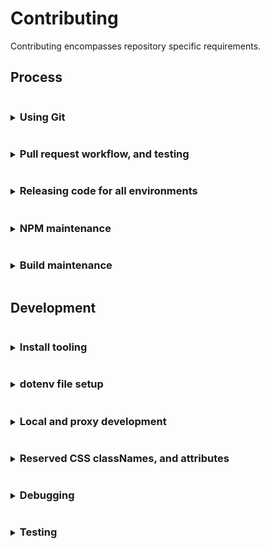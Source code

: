 # Contributing
Contributing encompasses repository specific requirements.

## Process
<details>
<summary><h3 style="display: inline-block">Using Git</h3></summary>

Curiosity makes use of
- GitHub's fork and pull workflow.
- A linear commit process and rebasing. GitHub merge commits, and squashing are discouraged in favor of smaller independent commits

> Working directly on the main repository is highly discouraged. Continuous Integration is dependent on branch structure.

#### Main repository branches and continuous integration
Curiosity makes use of the branches `dev`, `main`.
- `dev` branch is a representation of development and `stage-beta`.
   - When a branch push happens the `dev` branch is automatically deployed for `https://console.stage.redhat.com/preview`
- `main` branch is a representation of 3 environments `stage-stable`, `prod-beta`, and `prod-stable`.
   - When a branch push happens the `main` branch is automatically deployed for `https://console.stage.redhat.com/`
   - When a release candidate tag is created for the latest commit in `main` branch it will automatically be deployed for `https://console.redhat.com/preview`
   - When the latest commit message uses the form `chore(release): [version number]` and a release tag with the same release version is created in `main` branch it will automatically be deployed for `https://console.redhat.com/`

#### Branch syncing
Linear commit history for Curiosity makes syncing concise
- `dev` is always rebased from `main`
   - typically after a release
   - or in prep for a fast-forward of `main`
- `main` is fast-forwarded from `dev`
   - typically when commits are prepared for release

</details>

<details>
<summary><h3 style="display: inline-block">Pull request workflow, and testing</h3></summary>

All development work should be handled through GitHub's fork and pull workflow.

#### Setting up a pull request
Development pull requests (PRs) should be opened against the `dev` branch. PRs directly to `main` are discouraged since branch structure
represents environment. However, exceptions are allowed, as long those updates are also rebased against the `dev` branch, for...
- bug fixes
- build updates

> If your pull request work contains any of the following warning signs 
>  - out of sync commits (is not rebased against the `dev` branch)
>  - poorly structured commits and messages
>  - any one commit relies on other commits to work at all, in the same pull request
>  - dramatic file restructures that attempt complex behavior
>  - missing, relaxed, or removed unit tests
>  - dramatic unit test snapshot updates
>  - affects any file not directly associated with the associated issue being resolved
>  - affects "many" files
>
> You will be encouraged to restructure your commits to help in review.

#### Pull request commits, messaging

Your pull request should contain Git commit messaging that follows the use of [conventional commit types](https://www.conventionalcommits.org/)
to provide consistent history and help generate [CHANGELOG.md](./CHANGELOG.md) updates.

Commit messages follow three basic guidelines
- No more than `65` characters for the first line
- If your pull request has more than a single commit you should include the pull request number in your message using the below format. This additional copy is not counted towards the `65` character limit.
  ```
  [message] (#1234)
  ```
  
  You can also include the pull request number on a single commit, but
  GitHub will automatically apply the pull request number when the
  `squash` button is used on a pull request.

- Commit message formats follow the structure
  ```
  <type>(<scope>): <issue number><description>
  ```
  Where
  - Type = the type of work the commit resolves.
     - Basic types include `feat` (feature), `fix`, `chore`, `build`.
     - See [conventional commit types](https://www.conventionalcommits.org/) for additional types.
  - Scope = the area of code affected.
     - Can be a directory or filenames
     - Does not have to encompass all file names affected
  - Issue number = the Jira issue number
     - Currently, the prefix `sw-[issue number]` represents `SWATCH-[issue number]`
  - Description = what the commit work encompasses

  Example
  ```
  feat(config): sw-123 rhel, activate instance inventory
  ```
> Not all commits need an issue number. But it is encouraged you attempt to associate
> a commit with an issue for tracking. In a scenario where no issue is available
> exceptions are made for `fix`, `chore`, and `build`.

#### Pull request test failures
Creating a pull request activates the following checks through GitHub actions.
- Commit message linting, see [commit_lint.yml](./.github/workflows/commit_lint.yml)
- Code documentation linting, see [documentation_lint.yml](./.github/workflows/documentation_lint.yml)
- Pull request code linting, unit tests and repo-level integration tests, see [pull_request.yml](./.github/workflows/pull_request.yml)
- Jenkins integration testing. Currently, Jenkins re-runs the same tests being used in [pull_request.yml](./.github/workflows/pull_request.yml)

For additional information on failures for
- Commit messages, see [Pull request commits, messaging](#pull-request-commits-messaging)
- Code documentation, see [Updating code documentation]()
- Pull request code, see [Updating unit tests during development]()
- Jenkins integration can be ignored until it actively runs integration testing.

> You can always attempt to restart Jenkins testing by placing a pull request comment
> with the copy `/retest`.

> To resolve failures for any GitHub actions make sure you first review the results of the test by
clicking the `checks` tab on the related pull request.

> Caching for GitHub actions and NPM packages is active. This caching allows subsequent pull request
> updates to avoid reinstalling yarn dependencies. 
> 
> Occasionally test failures can occur after recent NPM package updates either in the pull request
> itself or in a prior commit to the pull request. The most common reason for this failure presents when
> a NPM package has changed its support for different versions of NodeJS and those packages are updated
> in the `dev` branch. 
> 
> If test failures are happening shortly after a NPM package update you may need to clear the
> GitHub actions cache and restart the related tests.

</details>

<details>
<summary><h3 style="display: inline-block">Releasing code for all environments</h3></summary>

Curiosity releases code to the following environments
   - stage preview
   - stage stable
   - production preview
   - production stable

> After pushing code, or tagging, a repository hook notifies continuous integration and starts the process of
> environment updates.

#### Release for stage preview
Merging code into stage preview is simplistic
1. merge a pull request into `dev`
   ```
   pull-request -> dev -> stage preview
   ```

#### Release for stage stable
To merge code into stage stable
1. open a pull request from `dev` to `main` and merge using the `rebase` button.
   ```
   dev -> pull-request -> main -> stage stable
   ```

#### Release for production preview
To merge code into production preview
1. tag the most recent commit on `main` as a release candidate using the format `v[x].[x].[x]-rc.[x]`
   ```
   main -> release candidate tag -> production preview
   ```
   > `rc.0` zero index is a typical starting point for release candidates

#### Release for production stable
To merge code into production stable a maintainer must run the release commit process locally.

   ```
   local main repo, main branch -> release commit -> origin main -> tag -> production stable
   ```

1. clone the main repository, within the repo confirm you're on the `main` branch and **SYNCED** with `origin` `main`
1. run
   1. `$ git checkout main`
   1. `$ yarn`
   1. `$ yarn release --dry-run` to confirm the release output version and commits.
   1. `$ yarn release` to generate the commit and file changes.
      
      >If the version recommended should be different you can run the command with an override version following a semver format
      >  ```
      >  $ yarn release --override X.X.X
      >  ``` 
1. Confirm you now have a release commit with the format `chore(release): X.X.X` and there are updates to
   - [`package.json`](./package.json)
   - [`CHANGELOG.md`](./CHANGELOG.md)

   If there are issues with the file updates you can correct them and squish any fixes into the `chore(release): X.X.X` commit
1. Push the **SINGLE** commit to `origin` `main`
1. Using the [Curiosity GitHub releases interface](https://github.com/RedHatInsights/curiosity-frontend/releases)
   1. Draft a new release from `main` confirming you are aligned with the `chore(release): X.X.X` commit hash
   1. Create the new tag using the **SAME** semver version created by the release commit but add a `v` prefix to it, i.e. `vX.X.X`, for consistency.
   
   > To avoid issues with inconsistent Git tagging use it is recommended you use the GitHub releases interface.

</details>

<details>
<summary><h3 style="display: inline-block">NPM maintenance</h3></summary>

#### Cycle for updating NPMs
Our schedule for updating NPMs
- dependabot running once a week on low level packages that require only testing confirmation
- 1x a month: running our aggregated dependency update script for all low level packages that require only testing confirmation
   - `$ yarn build:deps`
- 1x a month: running updates on NPMs that require additional visual confirmation, this includes...
   - dependency-name: "@patternfly/*"
   - dependency-name: "@redhat-cloud-services/frontend*"
   - dependency-name: "*i18next*"
   - dependency-name: "victory*"
   - dependency-name: "react-router*"

#### Process for updating NPMs
To update packages in bulk there are 2 pre-defined paths, "basic" and "core".

> It is **highly discouraged** that you rely on updating the `yarn.lock` file only. This creates long-term issues when NPM references in `package.json` potentially require specific
> dependencies, or have built around specific package functionality that could be inadvertently altered by updating a dependencies' dependency.

##### Basic NPM updates

1. Clone the repository locally, or bring your fork up-to-date with the development branch. [Make sure development tooling is installed](#install-tooling). 
1. Open a terminal instance in the repository context and run
    ```
    $ yarn build:deps
    ```
   This will cycle through ALL basic NPM dependencies, running both unit tests, build and local integration checks. If
   any errors are throw the package update is skipped.
1. After the updates have completed **YOU MUST VISUALLY CONFIRM** the updates were successful by running both local development start scripts.
   - Visually confirm that local development still functions and can be navigated with... 
      ```
      $ yarn start
      ```
   - Visually confirm that proxy development still functions and can be navigated with...
      1. Start VPN, and make sure Docker/Podman is running.
      1. Run
         ```
         $ yarn start:proxy
         ```
      > Proxy run is reserved for internal uses, if you do not have access you can skip this part of the process and provide a reviewer note in your pull request 
1. After you've confirmed everything is functioning correctly, check and commit the related changes to `package.json` and `yarn.lock`, then open a pull request towards the development branch.
> If any part of the "basic path" process fails you'll need to figure out which NPM is the offender and remove it from the update. OR resolve to fix the issue
> since future updates will be affected by skipping potentially any package update.
> A `dependency-update-log.txt" file is generated in the root of the repository after each run of `$ yarn build:deps` this should contain a listing of the skipped packages.

##### Core NPM updates
1. Clone the repository locally, or bring your fork up-to-date with the development branch. [Make sure development tooling is installed](#install-tooling). 
1. Open a terminal instance in the repository context and run
    ```
    $ yarn build:deps-core
    ```
   This will cycle through ALL core NPM dependencies, running both unit tests, build and local integration checks. If
   any errors are throw the package update is skipped.
1. After the updates have completed **YOU MUST VISUALLY CONFIRM** the updates were successful by running both local development start scripts.
   - Visually confirm that local development still functions and can be navigated with... 
      ```
      $ yarn start
      ```
   - Visually confirm that proxy development still functions and can be navigated with...
      1. Start VPN, and make sure Docker/Podman is running.
      1. Run
         ```
         $ yarn start:proxy
         ```
      > Proxy run is reserved for internal uses, if you do not have access you can skip this part of the process and provide a reviewer note in your pull request
1. After you've confirmed everything is functioning correctly, check and commit the related changes to `package.json` and `yarn.lock`, then open a pull request towards the development branch.
> If any part of the "core path" process fails you'll need to figure out which NPM is the offender and remove it from the update. OR resolve to fix the issue
> since future updates will be affected by skipping potentially any package update.
> A `dependency-update-log.txt" file is generated in the root of the repository after each run of `$ yarn build:deps-core` this should contain a listing of the skipped packages.

##### Manual NPM updates
This is the slowest part of package updates. If any packages are skipped during the "basic" and "core" automation runs. Those packages will need to be updated manually.
1. Clone the repository locally, or bring your fork up-to-date with the development branch. [Make sure development tooling is installed](#install-tooling).
1. Remove/delete the `node_modules` directory (there may be differences between branches that create package alterations) 
1. Run
   ```
   $ yarn
   ```
   To re-install the baseline packages.
1. Start working your way down the list of `dependencies` and `devDependencies` in [`package.json`](./package.json). It is normal to start on the `dev-dependencies` since the related NPMs support build process. Build process updates at more consistent interval without breaking the application.
   > Some text editors fill in the next available NPM package version when you go to modify the package version. If this isn't available you can always use [NPM directly](https://www.npmjs.com/)... start searching =).
1. After each package version update in [`package.json`](./package.json) you'll run the follow scripts
   - `$ yarn test`, if it fails you'll need to run `$ yarn test:dev` and update the related tests
   - `$ yarn build`, if it fails you'll need to run `$ yarn test:integration-dev` and update the related tests
   - `$ yarn start`, confirm that local run is still accessible and that no design alterations have happened. Fix accordingly.
   - Make sure VPN is active, and Docker/Podman is running, then type `$ yarn start:proxy`. Confirm that proxy run is still accessible and that no design alterations have happened. Fix accordingly.
1. If the package is now working commit the change and move on to the next package.
   - If the package fails, or you want to skip the update, take the minimally easy path and remove/delete `node_modules` then rollback `yarn.lock` **BEFORE** you run the next package update.
> There are alternatives to resetting `node_modules`, we're providing the most direct path.
>
> Not updating a package is not the end-of-the-world. A package is not going to randomly break because you haven't updated to the latest version.

> Security warnings on NPM packages should be reviewed on a "per-alert basis" since **they generally do not make a distinction between build resources and what is within the applications compiled output**. Blindly following a security
> update recommendation is not always the optimal path.

</details>

<details>
<summary><h3 style="display: inline-block">Build maintenance</h3></summary>

- Webpack configuration. The build uses an extended consoledot configuration combined with NPM scripts found in [`package.json`](./package.json).
   - Webpack build files
     - [`./config`](./config)
     - [`./scripts/post.sh`](./scripts/post.sh)
     - [`./scripts/pre.sh`](./scripts/pre.sh)
- Continuous Integration. The build currently has both old, and new, continuous integration running. Continuous integration makes use of Webpack build files.
   - Ephemeral build files
      - [`./deploy`](deploy) 
   - Travis build files
      - [`./.travis.yml`](.travis.yml)
      - [`./.travis`](.travis)
- GitHub Actions
   - Action files
      - [`./.github/workflows`](.github/workflows)
   - Related script files
      - [`./.scripts/actions.commit.js`](./scripts/actions.commit.js)
      - [`./.scripts/actions.documentation.js`](./scripts/actions.documentation.js)
</details>

## Development
<details>
<summary><h3 style="display: inline-block">Install tooling</h3></summary>

Before developing you'll need to install:
 * [NodeJS and NPM](https://nodejs.org/)
 * [Docker](https://docs.docker.com/desktop/)
   * Alternatively, you can try [Podman](https://github.com/containers/podman). [Homebrew](https://brew.sh/) can be used for the install `$ brew install podman`
 * And [Yarn](https://yarnpkg.com)

#### OS support
The tooling for Curiosity is `Mac OS` centered.

While some aspects of the tooling have been expanded for Linux there may still be issues. It is encouraged that OS tooling
changes are contributed back while maintaining existing `Mac OS` functionality.

If you are unable to test additional OS support it is imperative that code reviews take place before integrating/merging build changes.

#### NodeJS and NPM
The Curiosity build attempts to align to the current NodeJS LTS version. It is possible to test future versions of NodeJS LTS. See CI Testing for more detail. 

#### Docker and Mac
Setting [Docker](https://docs.docker.com/desktop/) up on a Mac? Install the appropriate package. Confirm everything installed correctly by trying these steps.
   1. In a terminal instance run
      ```
      $ docker run hello-world
      ```

Reference the Docker documentation for additional installation help.

#### Docker and Linux
Setting Docker up on a Linux machine may include additional steps.
  * [Docker on Linux](https://docs.docker.com/desktop/install/linux-install/)

Reference the Docker documentation for additional installation help.

#### Yarn
Once you've installed NodeJS you can use NPM to perform the [Yarn](https://yarnpkg.com) install

  ```
  $ npm install yarn -g
  ``` 
</details>

<details>
<summary><h3 style="display: inline-block">dotenv file setup</h3></summary>

"dotenv" files contain shared configuration settings across the Curiosity code and build structure. These settings are imported through [helpers](./src/common/helpers.js), or through other various `process.env.[dotenv parameter names]` within the code or build.

#### Setup basic dotenv files
Before you can start any local development you need to relax permissions associated with the platform. This
affects various aspects of both `local` and `proxy` development.

1. Create a local dotenv file in the root of `curiosity-frontend` called `.env.local` and add the following contents
    ```
    REACT_APP_DEBUG_MIDDLEWARE=true
    REACT_APP_DEBUG_ORG_ADMIN=true
    REACT_APP_DEBUG_PERMISSION_APP_ONE=subscriptions:*:*
    REACT_APP_DEBUG_PERMISSION_APP_TWO=inventory:*:*
    ```
   
#### Advanced dotenv files
The dotenv files are structured to cascade each additional dotenv file settings from a root `.env` file.
```
 .env = base dotenv file settings
 .env.local = a gitignored file to allow local settings overrides
 .env -> .env.development = local run development settings that enhances the base .env settings file
 .env -> .env.proxy = local run proxy settings that enhances the base .env settings file
 .env -> .env.production = build modifications associated with all environments
 .env -> .env.production.local = a gitignored, dynamically generated build modifications associated with all environments
 .env -> .env.test = testing framework settings that enhances the base .env settings file
```

##### Current directly available _developer/debugging/test_ dotenv parameters

> Technically all dotenv parameters come across as strings when imported through `process.env`. It is important to cast them accordingly if "type" is required.

| dotenv parameter                   | definition                                                                                                                                                                     |
|------------------------------------|--------------------------------------------------------------------------------------------------------------------------------------------------------------------------------|
| DEV_PORT                           | A local proxy build modification for running against a custom port                                                                                                             |
| DEV_BRANCH                         | A local proxy build modification for running against a custom environment branch. Available options include `stage-beta`, `stage-stable`, `prod-beta`, `prod-stable`           |
| GENERATE_SOURCEMAP                 | A static boolean that disables local run source map generation only. May speed up local development re-compiles. May eventually be moved into `.env.development`.              | 
| REACT_APP_DEBUG_DEFAULT_DATETIME   | A static string associated with overriding the assumed UI/application date in the form of `YYYYMMDD`                                                                            |
| REACT_APP_DEBUG_MIDDLEWARE         | A static boolean that activates the console state debugging messages associated with Redux.                                                                                    |
| REACT_APP_DEBUG_ORG_ADMIN          | A static boolean associated with local development only that overrides the organization admin. Useful in determining UI/application behavior when permissions are missing.     |
| REACT_APP_DEBUG_PERMISSION_APP_ONE | A static string associated with local development only that overrides RBAC associated permissions. Useful in determining UI/application behavior when permissions are missing. |
| REACT_APP_DEBUG_PERMISSION_APP_TWO | A static string associated with local development only that overrides RBAC associated permissions. Useful in determining UI/application behavior when permissions are missing. |

##### Current directly available _build_ dotenv parameters

> Technically all dotenv parameters come across as strings when imported through `process.env`. It is important to cast them accordingly if "type" is required.

| dotenv parameter                                  | definition                                                                                                                                    |
|---------------------------------------------------|-----------------------------------------------------------------------------------------------------------------------------------------------|
| REACT_APP_UI_VERSION                              | A dynamically build populated package.json version reference                                                                                  |
| REACT_APP_UI_NAME                                 | A static string populated reference similar to the consoledot application name                                                                |
 | REACT_APP_UI_DISPLAY_NAME                         | A static string populated reference to the display version of the application name                                                            |
 | REACT_APP_UI_DISPLAY_CONFIG_NAME                  | A static string populated reference to the configuration version of the application name                                                      |
 | REACT_APP_UI_DISPLAY_START_NAME                   | A static string populated reference to the "sentence start" application name                                                                  |
 | REACT_APP_UI_DEPLOY_PATH_PREFIX                   | A dynamically build populated beta/preview environment path reference                                                                         |                                                               
 | REACT_APP_UI_DEPLOY_PATH_LINK_PREFIX              | A dynamically build populated beta/preview environment path reference that may or may not be equivalent to `REACT_APP_UI_DEPLOY_PATH_PREFIX`  |
 | PUBLIC_URL                                        | A dynamically prefix populated reference to where the application lives on consoledot                                                         |                                                                                                           
 | REACT_APP_UI_LINK_CONTACT_US                      | A static contact us link for populating a link reference NOT directly controlled by the application and subject to randomly changing.         |
 | REACT_APP_UI_LINK_LEARN_MORE                      | A static learn more link for populating a link reference NOT directly controlled by the application and subject to randomly changing.         |
 | REACT_APP_UI_LINK_REPORT_ACCURACY_RECOMMENDATIONS | A static mismatched content link for populating a link reference NOT directly controlled by the application and subject to randomly changing. |
 | REACT_APP_UI_DISABLED                             | A static boolean for disabling/hiding the entire UI/application                                                                               |
 | REACT_APP_UI_DISABLED_NOTIFICATIONS               | A static boolean for disabling/hiding consoledot integrated notifications/toasts                                                              |
 | REACT_APP_UI_DISABLED_TOOLBAR                     | A static boolean for disabling/hiding the UI/application product view primary toolbar                                                         |
 | REACT_APP_UI_DISABLED_TOOLBAR_GROUP_VARIANT       | A static boolean for disabling/hiding the UI/application group variant toolbar and group variant select list                                  |
 | REACT_APP_UI_DISABLED_GRAPH                       | A static boolean for disabling/hiding the UI/application graph card(s)                                                                        |
 | REACT_APP_UI_DISABLED_TABLE                       | A static boolean for disabling/hiding ALL UI/application inventory displays                                                                   |
 | REACT_APP_UI_DISABLED_TABLE_HOSTS                 | A static boolean for disabling/hiding ALL UI/application host inventory displays                                                              |
 | REACT_APP_UI_DISABLED_TABLE_INSTANCES             | A static boolean for disabling/hiding ALL UI/application instances inventory displays                                                         |
 | REACT_APP_UI_DISABLED_TABLE_SUBSCRIPTIONS         | A static boolean for disabling/hiding ALL UI/application subscription inventory displays                                                      |
 | REACT_APP_UI_LOGGER_ID                            | A static string associated with the session storage name of debugger log files                                                                |
 | REACT_APP_UI_LOGGER_FILE                          | A static string associated with the session storage file name download of debugger log files.                                                 |
 | REACT_APP_UI_WINDOW_ID                            | A static string associated with accessing browser console UI/application methods such as `$ curiosity.UI_VERSION`                             |
 | REACT_APP_AJAX_TIMEOUT                            | A static number associated with the milliseconds ALL AJAX/XHR/Fetch calls timeout.                                                            |
 | REACT_APP_AJAX_CACHE                              | A static number associated with the milliseconds ALL AJAX/XHR/Fetch calls have their response cache timeout.                                  |
 | REACT_APP_SELECTOR_CACHE                          | Currently NOT used, originally associated with the cache, similar to `REACT_APP_AJAX_CACHE` but for transformed Redux selectors.              |
 | REACT_APP_CONFIG_SERVICE_LOCALES_COOKIE           | A static string associated with the platform cookie name used to store locale information                                                     |
 | REACT_APP_CONFIG_SERVICE_LOCALES_DEFAULT_LNG      | A static string associated with the UI/application default locale language                                                                    |
 | REACT_APP_CONFIG_SERVICE_LOCALES_DEFAULT_LNG_DESC | A static string describing the UI/application default locale language                                                                         |
 | REACT_APP_CONFIG_SERVICE_LOCALES                  | A dynamically prefixed string referencing a JSON resource for available UI/application locales                                                |
 | REACT_APP_CONFIG_SERVICE_LOCALES_PATH             | A dynamically prefixed string referencing JSON resources for available UI/application locale strings                                          |
 | REACT_APP_CONFIG_SERVICE_LOCALES_EXPIRE           | A dynamically prefixed string referencing the milliseconds the UI/application locale strings/files expire                                     |
 | REACT_APP_SERVICES_RHSM_VERSION                   | A static string referencing the RHSM API spec                                                                                                 |
 | REACT_APP_SERVICES_RHSM_REPORT                    | A static string referencing the RHSM API spec                                                                                                 |
 | REACT_APP_SERVICES_RHSM_TALLY                     | A static tokenized string referencing the RHSM API spec                                                                                       |
 | REACT_APP_SERVICES_RHSM_CAPACITY                  | A static tokenized string referencing the RHSM API spec                                                                                       |
 | REACT_APP_SERVICES_RHSM_CAPACITY_DEPRECATED       | A static tokenized string referencing the RHSM API spec                                                                                       |
 | REACT_APP_SERVICES_RHSM_INVENTORY                 | A static string referencing the RHSM API spec                                                                                                 |
 | REACT_APP_SERVICES_RHSM_INVENTORY_GUESTS          | A static tokenized string referencing the RHSM API spec                                                                                       |
 | REACT_APP_SERVICES_RHSM_INVENTORY_INSTANCES       | A static string referencing the RHSM API spec                                                                                                 |
 | REACT_APP_SERVICES_RHSM_INVENTORY_SUBSCRIPTIONS   | A static string referencing the RHSM API spec                                                                                                 |
 | REACT_APP_SERVICES_RHSM_OPTIN                     | A static tokenized string referencing the RHSM API spec                                                                                       |

</details>

<details>
<summary><h3 style="display: inline-block">Local and proxy development</h3></summary>

#### Start writing code with local run
This is a non-networked local run designed to function with minimal resources and a mock API.

1. Confirm you've installed all recommended tooling
1. Confirm you've installed resources through yarn
1. Create a local dotenv file called `.env.local` in the root of Curiosity, and add the following contents
    ```
    REACT_APP_DEBUG_MIDDLEWARE=true
    REACT_APP_DEBUG_ORG_ADMIN=true
    REACT_APP_DEBUG_PERMISSION_APP_ONE=subscriptions:*:*
    REACT_APP_DEBUG_PERMISSION_APP_TWO=inventory:*:*
    ```
1. Open a couple of instances of Terminal and run...
   ```
   $ yarn start
   ```
   and, optionally,
   ```
   $ yarn test:dev
   ```
1. Make sure your browser opened around the domain `https://localhost:3000/`
1. Start developing...

#### Start writing code on proxy
This is a networked run that has the ability to proxy prod and stage with a live API.

1. Confirm you've installed all recommended tooling
1. Confirm the repository name has no blank spaces in it. If it does replace that blank with a dash or underscore, Docker has issues with unescaped parameter strings.
1. Confirm you've installed resources through yarn
1. Create a local dotenv file called `.env.local` in the root of Curiosity, and add the following contents
    ```
    REACT_APP_DEBUG_MIDDLEWARE=true
    ```
1. **Confirm you are connected to the network**
1. Make sure Docker/Podman is running
1. Open a couple of instances of Terminal and run...
    ```
    $ yarn start:proxy
    ```
    and, optionally,
    ```
    $ yarn test:dev
    ```
1. Make sure you open your browser around the domain `https://*.foo.redhat.com/`
   > You may have to scroll, but the terminal output will have some available domains for you to pick from.
1. Start developing...

</details>


<details>
<summary><h3 style="display: inline-block">Reserved CSS classNames, and attributes</h3></summary>

#### Reserved CSS classNames

The code makes use of reserved CSS class prefixes used by external resources. 
> Updating elements with these classes should be done with the knowledge "you are affecting an external resource in a potentially unanticipated way".

1. Prefix `uxui-`

   CSS classes with the prefix `uxui-` are used by external resources to identify elements for use in 3rd party tooling. Changes to the class name or element should be broadcast towards our UI/UX team members. 

#### Reserved testing attributes
This project makes use of reserved DOM attributes and string identifiers used by the testing team.
> Updating elements with these attributes, or settings, should be done with the knowledge "you are affecting" the testing team's ability to test.
> And it is recommended you coordinate with the testing team before altering these attributes, settings.

1. Attribute `data-test`

   - DOM attributes with `data-test=""` are used by the testing team as a means to identify specific DOM elements.
   - To use simply place `data-test="[your-id-coordinated-with-testing-team]`" onto a DOM element.

2. `testId` used with i18next `translate` or `t`

   - The i18next `translate` or `t` function supports the use of a `testId` setting. This `testId` wraps a
   `<span data-test=[testId|locale string id]>[locale string]</span>` around copy content.
   - To use add the `testId` to your locale string function call use
      - `t('locale.string.id', { testId: true })`. In this example, this would populate `locale.string.id` as the testId.
      - or `t('locale.string.id', { testId: 'custom-id-coordinated-with-testing-team' })`
      - or `t('locale.string.id', { testId: <div data-test="custom-element-wrapper-and-id" /> })`
</details>

<details>
<summary><h3 style="display: inline-block">Debugging</h3></summary>

#### Debugging in environments
You can access basic dotenv config values via a global window object unique to the application. You'll need to access the GUI through a browser, open the development console and type
   ```
   curiosity
   ```
   or
   ```
   window.curiosity
   ```

This should expose a quick grouping of string values (along with a few superfluous helper functions) enabling you to identify things such as the `release version`.

The name of the window value can be found under the dotenv file `.env`
   ```
   REACT_APP_UI_LOGGER_ID=curiosity
   ```

#### Debugging development
You can apply overrides during local development by adding a `.env.local` (dotenv) file in the repository root directory.

Once you have made the dotenv file and/or changes, like the below "debug" flags, restart the project and the flags should be active.

*Any changes you make to the `.env.local` file should be ignored with `.gitignore`.*

#### Debugging Redux
This project makes use of React & Redux. To enable Redux browser console logging add the following line to your `.env.local` file.
  ```
  REACT_APP_DEBUG_MIDDLEWARE=true
  ```
</details>

<details>
<summary><h3 style="display: inline-block">Testing</h3></summary>

> Blindly updating unit test snapshots is not recommended. Within this code-base snapshots have been created
> to specifically call out when updates happen. If a snapshot is updating, and it is unexpected, this is our first 
> line of checks against bugs/issues.

#### Unit testing
To run the unit tests with a watch during development you'll need to open an additional terminal instance, then run
  ```
  $ yarn test:dev
  ```

##### Updating test snapshots
To update snapshots from the terminal run 
  ```
  $ yarn test:dev
  ```

From there you'll be presented with a few choices, one of them is "update", you can then hit the "u" key. Once the update script has run you should see additional changed files within Git, make sure to commit them along with your changes or continuous integration testing will fail.

##### Checking code coverage
To check the coverage report from the terminal run
  ```
  $ yarn test
  ```

##### Code coverage failing to update?
If you're having trouble getting an accurate code coverage report, or it's failing to provide updated results (i.e. you renamed files) you can try running
  ```
  $ yarn test:clearCache
  ```
  
#### Integration-like testing
To run tests associated with checking build output run
   ```
   $ yarn build
   $ yarn test:integration
   ```
   
##### Updating integration-like test snapshots
To update snapshots from the terminal run 
  ```
  $ yarn test:integration-dev
  ```
</details>
